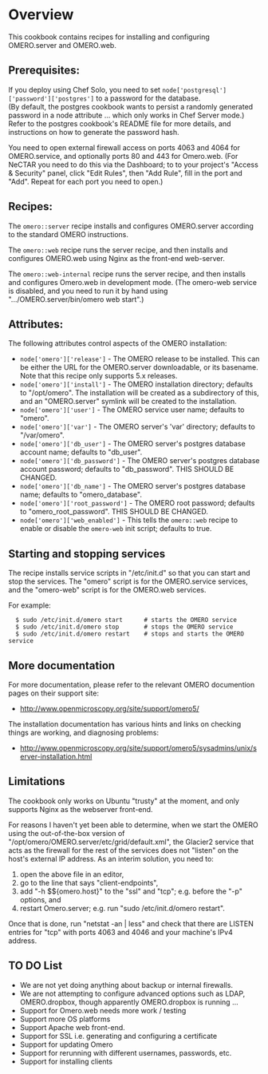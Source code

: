 Overview
========

This cookbook contains recipes for installing and configuring OMERO.server 
and OMERO.web.

Prerequisites:
--------------

If you deploy using Chef Solo, you need to set 
`node['postgresql']['password']['postgres']` to a password for the database.  
(By default, the postgres cookbook wants to persist a randomly generated 
password in a node attribute ... which only works in Chef Server mode.)  
Refer to the postgres cookbook's README file for more details, and 
instructions on how to generate the password hash.

You need to open external firewall access on ports 4063 and 4064 for
OMERO.service, and optionally ports 80 and 443 for Omero.web.  (For NeCTAR
you need to do this via the Dashboard; to to your project's "Access & 
Security" panel, click "Edit Rules", then "Add Rule", fill in the port 
and "Add".  Repeat for each port you need to open.)

Recipes:
--------

The `omero::server` recipe installs and configures OMERO.server according 
to the standard OMERO instructions.

The `omero::web` recipe runs the server recipe, and then installs and 
configures OMERO.web using Nginx as the front-end web-server.

The `omero::web-internal` recipe runs the server recipe, and then installs and 
configures Omero.web in development mode.  (The omero-web service is disabled,
and you need to run it by hand using ".../OMERO.server/bin/omero web start".)

Attributes:
-----------

The following attributes control aspects of the OMERO installation:

* `node['omero']['release']` - The OMERO release to be installed.  This can be either the URL for the OMERO.server downloadable, or its basename.  Note that this recipe only supports 5.x releases.
* `node['omero']['install']` - The OMERO installation directory; defaults to 
"/opt/omero".  The installation will be created as a subdirectory of this,
and an "OMERO.server" symlink will be created to the installation.
* `node['omero']['user']` - The OMERO service user name; defaults to "omero".
* `node['omero']['var']` - The OMERO server's 'var' directory; defaults to 
"/var/omero".
* `node['omero']['db_user']` - The OMERO server's postgres database account 
name; defaults to "db_user".
* `node['omero']['db_password']` - The OMERO server's postgres database account 
password; defaults to "db_password".  THIS SHOULD BE CHANGED.
* `node['omero']['db_name']` - The OMERO server's postgres database name; 
defaults to "omero_database".
* `node['omero']['root_password']` - The OMERO root password; defaults to 
"omero_root_password".  THIS SHOULD BE CHANGED.
* `node['omero']['web_enabled']` - This tells the `omero::web` recipe to
enable or disable the `omero-web` init script; defaults to true.

Starting and stopping services
------------------------------

The recipe installs service scripts in "/etc/init.d" so that you can start
and stop the services.  The "omero" script is for the OMERO.service services,
and the "omero-web" script is for the OMERO.web services.

For example:

```
  $ sudo /etc/init.d/omero start      # starts the OMERO service
  $ sudo /etc/init.d/omero stop       # stops the OMERO service
  $ sudo /etc/init.d/omero restart    # stops and starts the OMERO service
```

More documentation
------------------

For more documentation, please refer to the relevant OMERO documention 
pages on their support site:

* http://www.openmicroscopy.org/site/support/omero5/

The installation documentation has various hints and links on checking
things are working, and diagnosing problems:

* http://www.openmicroscopy.org/site/support/omero5/sysadmins/unix/server-installation.html

Limitations
-----------

The cookbook only works on Ubuntu "trusty" at the moment, and only supports 
Nginx as the webserver front-end.

For reasons I haven't yet been able to determine, when we start the OMERO using
the out-of-the-box version of "/opt/omero/OMERO.server/etc/grid/default.xml",
the Glacier2 service that acts as the firewall for the rest of the services
does not "listen" on the host's external IP address.  As an interim solution,
you need to:

1. open the above file in an editor,
2. go to the line that says "client-endpoints",
3. add "-h $${omero.host}" to the "ssl" and "tcp"; e.g. before the "-p" 
   options, and
4. restart Omero.server; e.g. run "sudo /etc/init.d/omero restart".

Once that is done, run "netstat -an | less" and check that there are
LISTEN entries for "tcp" with ports 4063 and 4046 and your machine's
IPv4 address.

TO DO List
----------

* We are not yet doing anything about backup or internal firewalls.
* We are not attempting to configure advanced options such as LDAP, 
  OMERO.dropbox, though apparently OMERO.dropbox is running ...
* Support for Omero.web needs more work / testing
* Support more OS platforms
* Support Apache web front-end.
* Support for SSL i.e. generating and configuring a certificate
* Support for updating Omero
* Support for rerunning with different usernames, passwords, etc.
* Support for installing clients
